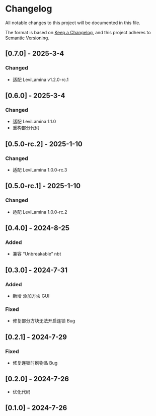 # Changelog

All notable changes to this project will be documented in this file.

The format is based on [Keep a Changelog](https://keepachangelog.com/en/1.0.0/),
and this project adheres to [Semantic Versioning](https://semver.org/spec/v2.0.0.html).

## [0.7.0] - 2025-3-4

### Changed

- 适配 LeviLamina v1.2.0-rc.1

## [0.6.0] - 2025-3-4

### Changed

- 适配 LeviLamina 1.1.0
- 重构部分代码

## [0.5.0-rc.2] - 2025-1-10

### Changed

- 适配 LeviLamina 1.0.0-rc.3

## [0.5.0-rc.1] - 2025-1-10

### Changed

- 适配 LeviLamina 1.0.0-rc.2

## [0.4.0] - 2024-8-25

### Added

- 兼容 “Unbreakable” nbt

## [0.3.0] - 2024-7-31

### Added

- 新增 添加方块 GUI

### Fixed

- 修复部分方块无法开启连锁 Bug

## [0.2.1] - 2024-7-29

### Fixed

- 修复连锁时刷物品 Bug

## [0.2.0] - 2024-7-26

- 优化代码

## [0.1.0] - 2024-7-26
